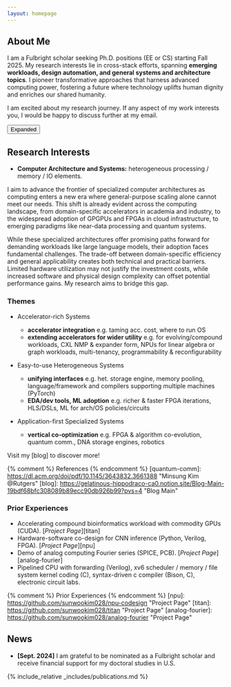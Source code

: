 ```yaml
---
layout: homepage
---
```


## About Me

<div id="standardView" style="display: block;">
<p>I am a Fulbright scholar seeking Ph.D. positions (EE or CS) starting Fall 2025. My research interests lie in cross-stack efforts, spanning <strong>emerging workloads, design automation, and general systems and architecture topics</strong>. I pioneer transformative approaches that harness advanced computing power, fostering a future where technology uplifts human dignity and enriches our shared humanity.</p>

<p>I am excited about my research journey. If any aspect of my work interests you, I would be happy to discuss further at my email.</p>
</div>
<div id="expandedView" style="display: none;">
<p>I am a Fulbright scholar seeking Ph.D. positions (EE or CS) starting Fall 2025. My research interests lie in cross-stack efforts to leverage <strong>specialized hardware accelerators</strong>.</p>

<p>I see myself thriving in computer systems research, both technically and personally. While <a href="https://github.com/sunwookim028/solar-tz">volunteering</a> with solar power grid projects in rural communities near Mount Kilimanjaro, I learned firsthand how critical technical infrastructure underpins people's lives.</p>

<p>Today, computing has become as fundamental to society as electricity and telecommunications. Computing innovations increasingly shape how we solve human challenges. Computer systems research allows me to combine my passion for service with my love of elegant technical solutions.</p>


<p>I am excited about my research journey. If any aspect of my work interests you, I would be happy to discuss further at my email.</p>
</div>
<button id="toggleButton">Expanded</button>

<script>
  document.getElementById('toggleButton').addEventListener('click', function() {
    var standard = document.getElementById('standardView');
    var expanded = document.getElementById('expandedView');
    if (standard.style.display === 'block') {
      standard.style.display = 'none';
      expanded.style.display = 'block';
      this.textContent = 'Standard';
    } else {
      standard.style.display = 'block';
      expanded.style.display = 'none';
      this.textContent = 'Expanded';
    }
  });
</script>


## Research Interests
- **Computer Architecture and Systems:** heterogeneous processing / memory / IO elements.

I aim to advance the frontier of specialized computer architectures as computing enters a new era where general-purpose scaling alone cannot meet our needs. This shift is already evident across the computing landscape, from domain-specific accelerators in academia and industry, to the widespread adoption of GPGPUs and FPGAs in cloud infrastructure, to emerging paradigms like near-data processing and quantum systems.

While these specialized architectures offer promising paths forward for demanding workloads like large language models, their adoption faces fundamental challenges. The trade-off between domain-specific efficiency and general applicability creates both technical and practical barriers. Limited hardware utilization may not justify the investment costs, while increased software and physical design complexity can offset potential performance gains. My research aims to bridge this gap.

### Themes
- Accelerator-rich Systems
    - **accelerator integration** e.g. taming acc. cost, where to run OS
    - **extending accelerators for wider utility** e.g. for evolving/compound workloads, CXL NMP & expander form, NPUs for linear algebra or graph workloads, multi-tenancy, programmability & reconfigurability

- Easy-to-use Heterogeneous Systems
    - **unifying interfaces** e.g. het. storage engine, memory pooling, language/framework and compilers supporting multiple machines (PyTorch)
    - **EDA/dev tools, ML adoption** e.g. richer & faster FPGA iterations, HLS/DSLs, ML for arch/OS policies/circuits

- Application-first Specialized Systems 
    - **vertical co-optimization** e.g. FPGA & algorithm co-evolution, quantum comm., DNA storage engines, robotics
 
Visit my [blog] to discover more!

{% comment %} References {% endcomment %}
[quantum-comm]: https://dl.acm.org/doi/pdf/10.1145/3643832.3661388 "Minsung Kim @Rutgers"
[blog]: https://gelatinous-hippodraco-ca0.notion.site/Blog-Main-19bdf68bfc308089b89ecc90db926b99?pvs=4 "Blog Main"


### Prior Experiences
- Accelerating compound bioinformatics workload with commodity GPUs (CUDA). [*Project Page*][titan]
- Hardware-software co-design for CNN inference (Python, Verilog, FPGA). [*Project Page*][npu]
- Demo of analog computing Fourier series (SPICE, PCB). [*Project Page*][analog-fourier]
- Pipelined CPU with forwarding (Verilog), xv6 scheduler / memory / file system kernel coding (C), syntax-driven c compiler (Bison, C), electronic circuit labs.

{% comment %} Prior Experiences {% endcomment %}
[npu]: https://github.com/sunwookim028/npu-codesign "Project Page"
[titan]: https://github.com/sunwookim028/titan "Project Page"
[analog-fourier]: https://github.com/sunwookim028/analog-fourier "Project Page"

[subc-compiler]: https://github.com/sunwookim028/subc-compiler "Project Page"
[tsc-cpu]: https://github.com/sunwookim028/tsc-cpu "Project Page"
[xv6-riscv-SNU]: https://github.com/sunwookim028/xv6-riscv-SNU "Project Page"

## News
- **[Sept. 2024]** I am grateful to be nominated as a Fulbright scholar and receive financial support for my doctoral studies in U.S.

{% include_relative _includes/publications.md %}

